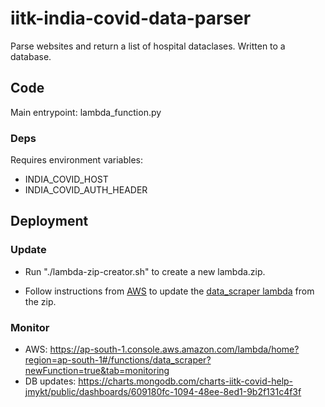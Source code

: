 # iitk-india-covid-data-parser

Parse websites and return a list of hospital dataclases.
Written to a database.

## Code

Main entrypoint: lambda_function.py

### Deps
Requires environment variables:
* INDIA_COVID_HOST
* INDIA_COVID_AUTH_HEADER

## Deployment

### Update

 * Run "./lambda-zip-creator.sh" to create a new lambda.zip.

 * Follow instructions from [AWS](https://docs.aws.amazon.com/pinpoint/latest/developerguide/tutorials-importing-data-lambda-function-input-split.html) to  update the [data_scraper lambda](https://ap-south-1.console.aws.amazon.com/lambda/home?region=ap-south-1#/functions/) from the zip.

### Monitor

* AWS: https://ap-south-1.console.aws.amazon.com/lambda/home?region=ap-south-1#/functions/data_scraper?newFunction=true&tab=monitoring
* DB updates: https://charts.mongodb.com/charts-iitk-covid-help-jmykt/public/dashboards/609180fc-1094-48ee-8ed1-9b2f131c4f3f

